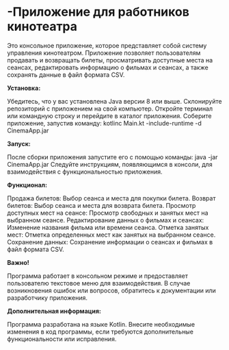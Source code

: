 # -Приложение для работников кинотеатра

Это консольное приложение, которое представляет собой систему управления кинотеатром. Приложение позволяет пользователям продавать и возвращать билеты, просматривать доступные места на сеансах, редактировать информацию о фильмах и сеансах, а также сохранять данные в файл формата CSV.

**Установка:**

Убедитесь, что у вас установлена Java версии 8 или выше.
Склонируйте репозиторий с приложением на свой компьютер.
Откройте терминал или командную строку и перейдите в каталог приложения.
Соберите приложение, запустив команду: kotlinc Main.kt -include-runtime -d CinemaApp.jar

**Запуск:**

После сборки приложения запустите его с помощью команды: java -jar CinemaApp.jar
Следуйте инструкциям, появляющимся в консоли, для взаимодействия с функциональностью приложения.

**Функционал:**

Продажа билетов:
Выбор сеанса и места для покупки билета.
Возврат билетов:
Выбор сеанса и места для возврата билета.
Просмотр доступных мест на сеансе:
Просмотр свободных и занятых мест на выбранном сеансе.
Редактирование данных о фильмах и сеансах:
Изменение названия фильма или времени сеанса.
Отметка занятых мест:
Отметка определенных мест как занятых на выбранном сеансе.
Сохранение данных:
Сохранение информации о сеансах и фильмах в файл формата CSV.

**Важно!**

Программа работает в консольном режиме и предоставляет пользователю текстовое меню для взаимодействия.
В случае возникновения ошибок или вопросов, обратитесь к документации или разработчику приложения.

**Дополнительная информация:**

Программа разработана на языке Kotlin.
Внесите необходимые изменения в код программы, если требуются дополнительные функциональности или исправления.
